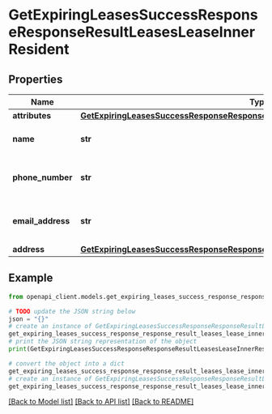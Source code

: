 # GetExpiringLeasesSuccessResponseResponseResultLeasesLeaseInnerResident


## Properties

Name | Type | Description | Notes
------------ | ------------- | ------------- | -------------
**attributes** | [**GetExpiringLeasesSuccessResponseResponseResultLeasesLeaseInnerResidentAttributes**](GetExpiringLeasesSuccessResponseResponseResultLeasesLeaseInnerResidentAttributes.md) |  | 
**name** | **str** | Name of the resident. | 
**phone_number** | **str** | Phone number of the resident. | 
**email_address** | **str** | Email address of the resident. | [optional] 
**address** | [**GetExpiringLeasesSuccessResponseResponseResultLeasesLeaseInnerResidentAddress**](GetExpiringLeasesSuccessResponseResponseResultLeasesLeaseInnerResidentAddress.md) |  | 

## Example

```python
from openapi_client.models.get_expiring_leases_success_response_response_result_leases_lease_inner_resident import GetExpiringLeasesSuccessResponseResponseResultLeasesLeaseInnerResident

# TODO update the JSON string below
json = "{}"
# create an instance of GetExpiringLeasesSuccessResponseResponseResultLeasesLeaseInnerResident from a JSON string
get_expiring_leases_success_response_response_result_leases_lease_inner_resident_instance = GetExpiringLeasesSuccessResponseResponseResultLeasesLeaseInnerResident.from_json(json)
# print the JSON string representation of the object
print(GetExpiringLeasesSuccessResponseResponseResultLeasesLeaseInnerResident.to_json())

# convert the object into a dict
get_expiring_leases_success_response_response_result_leases_lease_inner_resident_dict = get_expiring_leases_success_response_response_result_leases_lease_inner_resident_instance.to_dict()
# create an instance of GetExpiringLeasesSuccessResponseResponseResultLeasesLeaseInnerResident from a dict
get_expiring_leases_success_response_response_result_leases_lease_inner_resident_from_dict = GetExpiringLeasesSuccessResponseResponseResultLeasesLeaseInnerResident.from_dict(get_expiring_leases_success_response_response_result_leases_lease_inner_resident_dict)
```
[[Back to Model list]](../README.md#documentation-for-models) [[Back to API list]](../README.md#documentation-for-api-endpoints) [[Back to README]](../README.md)


